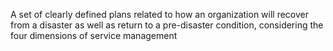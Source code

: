 A set of clearly defined plans related to how an organization will recover from a disaster as well as return to a pre-disaster condition, considering the four dimensions of service management